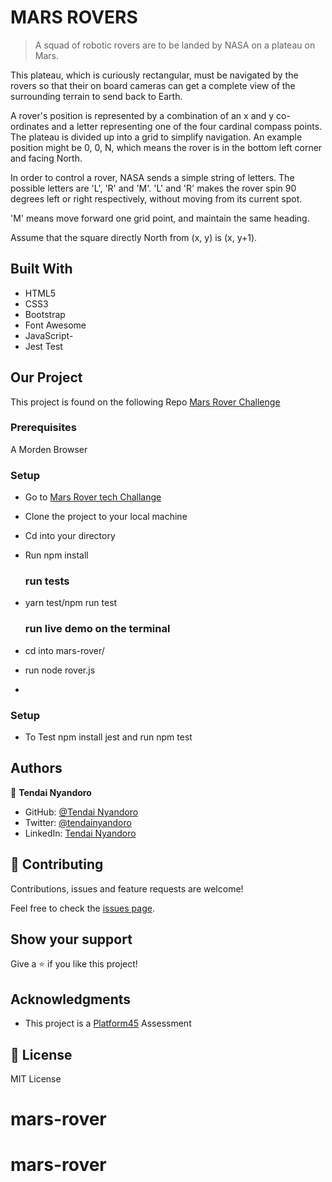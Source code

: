 # MARS ROVERS

> A squad of robotic rovers are to be landed by NASA on a plateau on Mars.

This plateau, which is curiously rectangular, must be navigated by the rovers so that their on board cameras can get a complete view of the surrounding terrain to send back to Earth.

A rover's position is represented by a combination of an x and y co-ordinates and a letter representing one of the four cardinal compass points. The plateau is divided up into a grid to simplify navigation. An example position might be 0, 0, N, which means the rover is in the bottom left corner and facing North.

In order to control a rover, NASA sends a simple string of letters. The possible letters are 'L', 'R' and 'M'. 'L' and 'R' makes the rover spin 90 degrees left or right respectively, without moving from its current spot.

'M' means move forward one grid point, and maintain the same heading.

Assume that the square directly North from (x, y) is (x, y+1).



## Built With

- HTML5
- CSS3
- Bootstrap
- Font Awesome
- JavaScript-
- Jest Test

## Our Project

This project is found on the following Repo [Mars Rover Challenge](https://github.com/tnyandoro/marsrovertechchallenge/)



### Prerequisites

A Morden Browser

### Setup
- Go to [Mars Rover tech Challange](https://github.com/tnyandoro/marsrovertechchallenge/)
- Clone the project to your local machine
- Cd into your directory
- Run npm install
  
  ### run tests
- yarn test/npm run test
  
  ### run live demo on the terminal
- cd into mars-rover/
- run node rover.js
- 

### Setup
- To Test npm install jest and run npm test
## Authors

👤 **Tendai Nyandoro**

- GitHub: [@Tendai Nyandoro](https://github.com/tnyandoro)
- Twitter: [@tendainyandoro](https://twitter.com/tendainyandoro)
- LinkedIn: [Tendai Nyandoro](https://www.linkedin.com/in/tendai-nyandoro/)


## 🤝 Contributing

Contributions, issues and feature requests are welcome!

Feel free to check the [issues page](https://github.com/tnyandoro/marsrovertechchallenge/issues).

## Show your support

Give a ⭐️ if you like this project!

## Acknowledgments

- This project is a [Platform45](https://www.platform45.com/) Assessment



## 📝 License

MIT License
# mars-rover
# mars-rover
